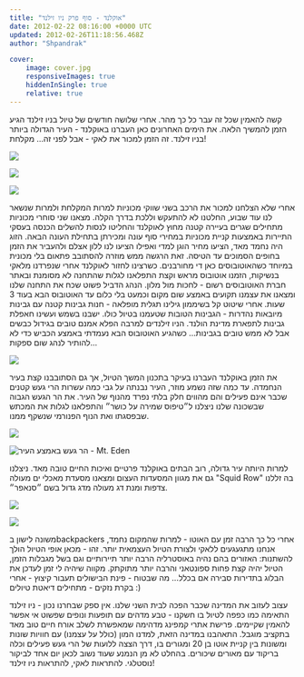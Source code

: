 ```yaml
---
title: "אוקלנד - סוף פרק ניו זילנד"
date: 2012-02-22 08:16:00 +0000 UTC
updated: 2012-02-26T11:18:56.468Z
author: "Shpandrak"

cover:
    image: cover.jpg
    responsiveImages: true
    hiddenInSingle: true
    relative: true
---
```


קשה להאמין שכל זה עבר כל כך מהר. אחרי שלושה חודשים של טיול בניו זילנד הגיע הזמן להמשיך הלאה. את הימים האחרונים כאן העברנו באוקלנד - העיר הגדולה ביותר בניו זילנד. זה הזמן למכור את לאקי - אבל לפני זה... מקלחת!

![](AVvXsEiqo6bOVO8dAxjI3iXBKt9njT49EOqRTk81SUS_YrbSmaW0B1GbxUv8ZeRSt0w70gsg1Ujkx6Llf6yrFER85uDPdNTDqOysnaczD8XrUoNiSZoqp4N406NdokUyVBZ9ONXQDT2-egUYhwZL.jpg)

![](AVvXsEhoWaWbguc7Eoc3PVyGGGp2WRXWB6ILjO9wk9-zw2MfO45_p1U1fgiCsJxkp4JC28lu3RhPbAlbyyUDoPkjmaZi5ghJF_nbwBu2yipD-aymNkGFFbLYHzJMnse5x9JHbXeJGSwaO0if4TvU.jpg)

![](AVvXsEimqShEH88rIiXXURyVjMlrfyTYRSYVkD6aJtKeu5zlk7XC73LJohNp4-Hb5z6dA4d5Ymex04mkdd7M6wD10DSCShjpOWdo4KRmLmLpzmzPn87RGqBaJ7peVE-3lm2cTyRQ7cy42Tp5GUVT.jpg)

אחרי שלא הצלחנו למכור את הרכב בשני שווקי מכוניות למרות המקלחת ולמרות שנשאר לנו עוד שבוע, החלטנו לא להתעקש וללכת בדרך הקלה. מצאנו שני סוחרי מכוניות מתחילים שגרים בעיירה קטנה מחוץ לאוקלנד והחליטו לנסות להשלים הכנסה בעסקי התיירות באמצעות קניית מכוניות במחירי סוף עונה ומכירתן בתחילת העונה הבאה. הזוג היה נחמד מאד, הציעו מחיר הוגן למדי ואפילו הציעו לנו ללון אצלם ולהעביר את הזמן בחופים הסמוכים עד הטיסה. זאת הרגשה ממש מוזרה להסתובב פתאום בלי מכונית במיוחד כשהאוטובוסים כאן די מחורבנים. כשרצינו לחזור לאוקלנד אחרי שנפרדנו מלאקי בנשיקות, הזמנו אוטובוס מראש וקצת התפלאנו לגלות שהתחנה לא מסומנת ובאתר חברת האוטובוסים רשום - לחכות מול מלון. הנהג הדביל פשוט שכח את התחנה שלנו ומצאנו את עצמנו תקועים באמצע שום מקום וכמעט בלי כלום עד האוטובוס הבא בעוד 3 שעות. אחרי שיטוט קל בשיממון גילינו תגלית מופלאה - חנות גבינות קטנה עם גבינות מיובאות נהדרות - הגבינות הטובות שטעמנו בטיול כולו. ישבנו בשמש ועשינו חאפלת גבינות לתפארת מדינת הולנד. הניו זילנדים למרבה הפלא אמנם טובים בגידול כבשים אבל לא ממש טובים בגבינות... כשהגיע האוטובוס הבא נעמדתי באמצע הכביש כדי לא להותיר לנהג שום ספקות...

![](Photo-Feb-18,-2012-2:28-PM.jpg)

את הזמן באוקלנד העברנו בעיקר בתכנון המשך הטיול, אך גם הסתובבנו קצת בעיר הנחמדה. עד כמה שזה נשמע מוזר, העיר נבנתה על גבי כמה עשרות הרי געש קטנים שכבר אינם פעילים והם מהווים חלק בלתי נפרד מהנוף של העיר. את הר הגעש הגבוה שבשכונה שלנו ניצלנו ל״טיפוס שמירה על כושר״ והתפלאנו לגלות את המכתש שבפסגתו ואת הנוף הפנורמי שנשקף ממנו.

![](Photo-Feb-11,-2012-1:45-AM.jpg)

![](cover.jpg "הר געש באמצע העיר - Mt. Eden")

למרות היותה עיר גדולה, רוב הבתים באוקלנד פרטיים ואיכות החיים טובה מאד. ניצלנו גם את מגוון המסעדות העצום ומצאנו מסעדת מאכלי ים מעולה "Squid Row" בה זללנו צדפות ומנת דג מעולה מדג גדול בשם ״סנאפר״.

![](Photo-Feb-19,-2012-8:02-PM.jpg)

![](Photo-Feb-19,-2012-8:01-PM.jpg)

משונה לישון בbackpackers אחרי כל כך הרבה זמן עם האוטו - למרות שהמקום נחמד, אנחנו מתגעגעים ללאקי ולצורת הטיול העצמאית יותר. זהו - מכאן אופי הטיול הולך להשתנות: האזורים בהם נהיה באוסטרליה הרבה יותר תיירותיים וגם בשל מגבלות הזמן, הטיול יהיה קצת פחות ספונטאני והרבה יותר מתוקתק. מקווה שיהיה לי זמן לעדכן את הבלוג בתדירות סבירה אם בכלל... מה שבטוח - פינת הבישולים תעבור קיצוץ - אחרי בקרת נזקים - מתחילים דיאטת טיולים :)

עצוב לעזוב את המדינה שכבר הפכה לבית השני שלנו. אין ספק שבחרנו נכון - ניו זילנד התאימה כמו כפפה לטיול בו חשקנו - טבע מדהים עם תופעות ונופים שפשוט אי אפשר להאמין שקיימים. פרישת אתרי קמפינג מדהימה שמאפשרת לשלב אורח חיים טוב מאד בתקציב מוגבל. התאהבנו במדינה הזאת, למדנו המון (כולל על עצמנו) עם חוויות שונות ומשונות בין קניית אוטו בן 20 ומגורים בו, דרך הצצה ללועות של הרי געש פעילים וכלה בריקוד עם מאורים שיכורים. בהחלט לא מן הנמנע שעוד נשוב לכאן יום אחד לביקור נוסטלגי. להתראות לאקי, להתראות ניו זילנד!
